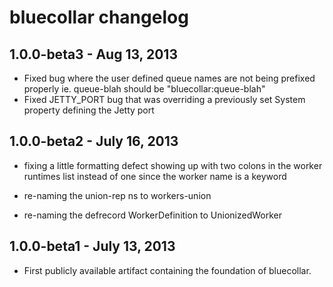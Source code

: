 # bluecollar changelog

## 1.0.0-beta3 - Aug 13, 2013

* Fixed bug where the user defined queue names are not being prefixed properly ie. queue-blah should be "bluecollar:queue-blah"
* Fixed JETTY_PORT bug that was overriding a previously set System property defining the Jetty port

## 1.0.0-beta2 - July 16, 2013

* fixing a little formatting defect showing
  up with two colons in the worker runtimes
  list instead of one since the worker name
  is a keyword

* re-naming the union-rep ns to workers-union

* re-naming the defrecord WorkerDefinition to UnionizedWorker

## 1.0.0-beta1 - July 13, 2013

* First publicly available artifact containing the foundation of bluecollar.



